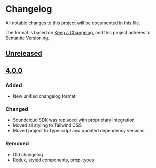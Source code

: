 # Changelog
All notable changes to this project will be documented in this file.

The format is based on [Keep a Changelog](https://keepachangelog.com/en/1.0.0/),
and this project adheres to [Semantic Versioning](https://semver.org/spec/v2.0.0.html).

## [Unreleased]

## [4.0.0]
### Added
- New unified changelog format

### Changed
- Soundcloud SDK was replaced with proprietary integration
- Moved all styling to Tailwind CSS
- Moved project to Typescript and updated dependency versions

### Removed
- Old changelog
- Redux, styled components, prop-types

[Unreleased]: https://github.com/tomasruud/downcloud/compare/v4.0.0...HEAD
[4.0.0]: https://github.com/tomasruud/downcloud/compare/v4.0.0...v2.1
